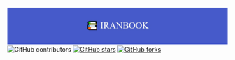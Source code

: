 ![alt text](./images/photo_2022-08-21_14-24-02.jpg)
<img alt="GitHub contributors" src="https://img.shields.io/github/contributors/soheilbandei/BookStore">
<a href="https://github.com/soheilbandei/BookStore/stargazers"><img alt="GitHub stars" src="https://img.shields.io/github/stars/soheilbandei/BookStore"></a>
<a href="https://github.com/soheilbandei/BookStore/network"><img alt="GitHub forks" src="https://img.shields.io/github/forks/soheilbandei/BookStore"></a>
